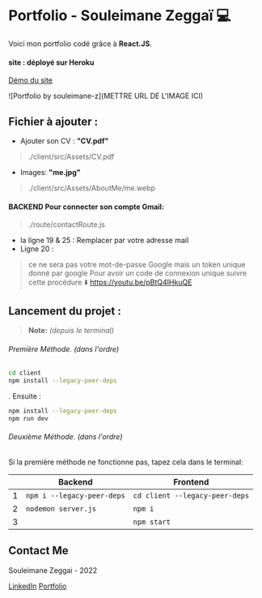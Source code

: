 # Portfolio - Souleimane Zeggaï 💻
Voici mon portfolio codé grâce à __React.JS__.

#### site : déployé sur Heroku
[Démo du site](https://souleimanez.herokuapp.com/)

![Portfolio by souleimane-z](METTRE URL DE L'IMAGE ICI)

## Fichier à ajouter :

- Ajouter son CV :  __"CV.pdf"__ 
> ./client/src/Assets/CV.pdf


- Images: __"me.jpg"__
> ./client/src/Assets/AboutMe/me.webp

#### __BACKEND__ Pour connecter son compte Gmail:
> ./route/contactRoute.js
- la ligne 19 & 25 : 
Remplacer par votre adresse mail
- Ligne 20 :
>ce ne sera pas votre mot-de-passe Google mais un token unique donné par google
Pour avoir un code de connexion unique suivre cette procédure ⬇️
https://youtu.be/pBtQ4IHkuQE


## Lancement du projet : 
> **Note:** *(depuis le terminal)*

###### _Première Méthode_.   (dans l'ordre)
```bash
cd client
npm install --legacy-peer-deps
```
. Ensuite : 
```bash
npm install --legacy-peer-deps
npm run dev
```


###### _Deuxième Méthode_.   (dans l'ordre)
Si la première méthode ne fonctionne pas, tapez cela dans le terminal: 

  ||Backend                     | Frontend                     |
--|-----------------------------|------------------------------|
|1|`npm i --legacy-peer-deps`   |`cd client --legacy-peer-deps`|
|2|`nodemon server.js`          |`npm i`            		       |
|3|                             |`npm start`                   |


## Contact Me
Souleimane Zeggai - 2022

 [LinkedIn](https://www.linkedin.com/in/souleimane-zeggai)
 [Portfolio](https://souleimanez.herokuapp.com/)